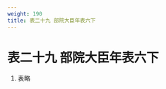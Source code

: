 ```yaml
---
weight: 190
title: 表二十九 部院大臣年表六下
---
```


# 表二十九 部院大臣年表六下

1. <span id="表二十九_部院大臣年表六下-1"></span>
表略
